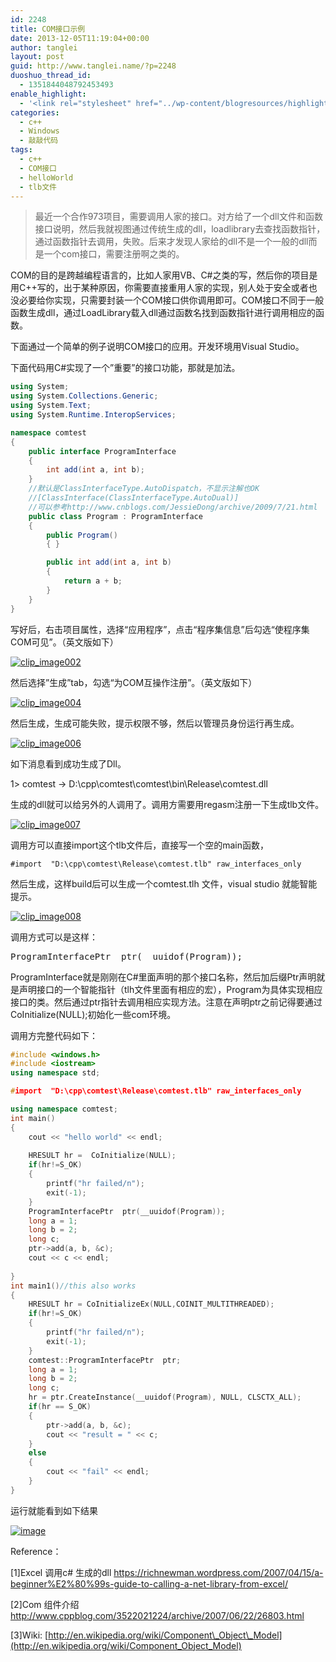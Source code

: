 ```yaml
---
id: 2248
title: COM接口示例
date: 2013-12-05T11:19:04+00:00
author: tanglei
layout: post
guid: http://www.tanglei.name/?p=2248
duoshuo_thread_id:
  - 1351844048792453493
enable_highlight:
  - '<link rel="stylesheet" href="../wp-content/blogresources/highlightconfig/highlight.default.min.css"><script src="../wp-content/blogresources/highlightconfig/jquery-2.1.4.min.js"></script><script src="../wp-content/blogresources/highlightconfig/enable_highlight.js"></script>'
categories:
  - c++
  - Windows
  - 敲敲代码
tags:
  - c++
  - COM接口
  - helloWorld
  - tlb文件
---
```

> 最近一个合作973项目，需要调用人家的接口。对方给了一个dll文件和函数接口说明，然后我就视图通过传统生成的dll，loadlibrary去查找函数指针，通过函数指针去调用，失败。后来才发现人家给的dll不是一个一般的dll而是一个com接口，需要注册啊之类的。

COM的目的是跨越编程语言的，比如人家用VB、C#之类的写，然后你的项目是用C++写的，出于某种原因，你需要直接重用人家的实现，别人处于安全或者也没必要给你实现，只需要封装一个COM接口供你调用即可。COM接口不同于一般函数生成dll，通过LoadLibrary载入dll通过函数名找到函数指针进行调用相应的函数。

下面通过一个简单的例子说明COM接口的应用。开发环境用Visual Studio。
  
下面代码用C#实现了一个”重要”的接口功能，那就是加法。

```csharp
using System;
using System.Collections.Generic;
using System.Text;
using System.Runtime.InteropServices;

namespace comtest
{   
    public interface ProgramInterface 
    {
        int add(int a, int b);
    }
    //默认是ClassInterfaceType.AutoDispatch，不显示注解也OK
    //[ClassInterface(ClassInterfaceType.AutoDual)]
    //可以参考http://www.cnblogs.com/JessieDong/archive/2009/7/21.html
    public class Program : ProgramInterface
    {
        public Program() 
        { }

        public int add(int a, int b) 
        {
            return a + b;
        }
    }
}
```

写好后，右击项目属性，选择“应用程序”，点击“程序集信息”后勾选“使程序集COM可见”。（英文版如下）

[<img style="background-image: none; padding-top: 0px; padding-left: 0px; display: inline; padding-right: 0px; border: 0px;" title="clip_image002" src="/wp-content/uploads/2013/12/clip_image002_thumb.jpg" alt="clip_image002"  />](/wp-content/uploads/2013/12/clip_image002.jpg)

然后选择”生成”tab，勾选“为COM互操作注册”。（英文版如下）

[ <img style="background-image: none; padding-top: 0px; padding-left: 0px; display: inline; padding-right: 0px; border: 0px;" title="clip_image004" src="/wp-content/uploads/2013/12/clip_image004_thumb.jpg" alt="clip_image004"  />](/wp-content/uploads/2013/12/clip_image004.jpg)

然后生成，生成可能失败，提示权限不够，然后以管理员身份运行再生成。

[<img style="background-image: none; padding-top: 0px; padding-left: 0px; display: inline; padding-right: 0px; border: 0px;" title="clip_image006" src="/wp-content/uploads/2013/12/clip_image006_thumb.jpg" alt="clip_image006"  />](/wp-content/uploads/2013/12/clip_image006.jpg)

如下消息看到成功生成了Dll。

1> comtest -> D:\cpp\comtest\comtest\bin\Release\comtest.dll

生成的dll就可以给另外的人调用了。调用方需要用regasm注册一下生成tlb文件。

[ <img style="background-image: none; padding-top: 0px; padding-left: 0px; display: inline; padding-right: 0px; border: 0px;" title="clip_image007" src="/wp-content/uploads/2013/12/clip_image007_thumb.png" alt="clip_image007"  />](/wp-content/uploads/2013/12/clip_image007.png)

调用方可以直接import这个tlb文件后，直接写一个空的main函数，

``#import  "D:\cpp\comtest\Release\comtest.tlb" raw_interfaces_only``

然后生成，这样build后可以生成一个comtest.tlh 文件，visual studio 就能智能提示。

[ <img style="background-image: none; padding-top: 0px; padding-left: 0px; display: inline; padding-right: 0px; border: 0px;" title="clip_image008" src="/wp-content/uploads/2013/12/clip_image008_thumb.png" alt="clip_image008"  />](/wp-content/uploads/2013/12/clip_image008.png)

调用方式可以是这样：

<pre>ProgramInterfacePtr  ptr(__uuidof(Program));</pre>

ProgramInterface就是刚刚在C#里面声明的那个接口名称，然后加后缀Ptr声明就是声明接口的一个智能指针（tlh文件里面有相应的宏），Program为具体实现相应接口的类。然后通过ptr指针去调用相应实现方法。注意在声明ptr之前记得要通过CoInitialize(NULL);初始化一些com环境。
  
调用方完整代码如下：

```cpp
#include <windows.h>
#include <iostream>
using namespace std;

#import  "D:\cpp\comtest\Release\comtest.tlb" raw_interfaces_only

using namespace comtest;
int main()
{
    cout << "hello world" << endl;
    
    HRESULT hr =  CoInitialize(NULL);
    if(hr!=S_OK)
    {
        printf("hr failed/n");
        exit(-1);
    }
    ProgramInterfacePtr  ptr(__uuidof(Program));
    long a = 1;
    long b = 2;
    long c;
    ptr->add(a, b, &c);
    cout << c << endl;
   
}
int main1()//this also works
{
    HRESULT hr = CoInitializeEx(NULL,COINIT_MULTITHREADED);
    if(hr!=S_OK)
    {
        printf("hr failed/n");
        exit(-1);
    }
    comtest::ProgramInterfacePtr  ptr;
    long a = 1;
    long b = 2;
    long c;
    hr = ptr.CreateInstance(__uuidof(Program), NULL, CLSCTX_ALL);
    if(hr == S_OK)
    {
        ptr->add(a, b, &c);
        cout << "result = " << c;
    }
    else
    {
        cout << "fail" << endl;
    }
}
```

运行就能看到如下结果

[ <img style="background-image: none; padding-top: 0px; padding-left: 0px; display: inline; padding-right: 0px; border: 0px;" title="image" src="/wp-content/uploads/2013/12/image_thumb.png" alt="image"  />](/wp-content/uploads/2013/12/image.png)


Reference：

[1]Excel 调用c# 生成的dll <https://richnewman.wordpress.com/2007/04/15/a-beginner%E2%80%99s-guide-to-calling-a-net-library-from-excel/>
  
[2]Com 组件介绍 <http://www.cppblog.com/3522021224/archive/2007/06/22/26803.html>
  
[3]Wiki: [http://en.wikipedia.org/wiki/Component\_Object\_Model](http://en.wikipedia.org/wiki/Component_Object_Model)
